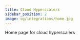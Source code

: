 ```yaml
---
title: Cloud Hyperscalers
sidebar_position: 2
image: og/integrations/home.jpg
---
```


Home page for cloud hyperscalers